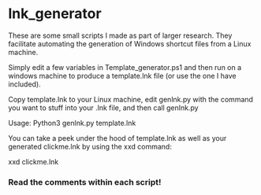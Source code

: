 # lnk_generator
These are some small scripts I made as part of larger research. They facilitate automating the generation of Windows shortcut files from a Linux machine.

Simply edit a few variables in Template_generator.ps1 and then run on a windows machine to produce a template.lnk file (or use the one I have included).

Copy template.lnk to your Linux machine, edit genlnk.py with the command you want to stuff into your .lnk file, and then call genlnk.py

Usage: Python3 genlnk.py template.lnk

You can take a peek under the hood of template.lnk as well as your generated clickme.lnk by using the xxd command:

xxd clickme.lnk

### Read the comments within each script!
